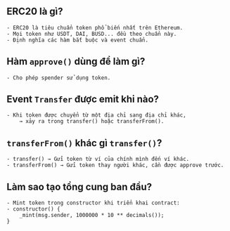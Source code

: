## ERC20 là gì?
    - ERC20 là tiêu chuẩn token phổ biến nhất trên Ethereum.
    - Mọi token như USDT, DAI, BUSD... đều theo chuẩn này.
    - Định nghĩa các hàm bắt buộc và event chuẩn.
## Hàm `approve()` dùng để làm gì?
    - Cho phép spender sử dụng token.
## Event `Transfer` được emit khi nào?
    - Khi token được chuyển từ một địa chỉ sang địa chỉ khác,
        → xảy ra trong transfer() hoặc transferFrom().
## `transferFrom()` khác gì `transfer()`?
    - transfer() → Gửi token từ ví của chính mình đến ví khác.
    - transferFrom() → Gửi token thay người khác, cần được approve trước.
## Làm sao tạo tổng cung ban đầu?
    - Mint token trong constructor khi triển khai contract:
    - constructor() {
        _mint(msg.sender, 1000000 * 10 ** decimals());
    }
